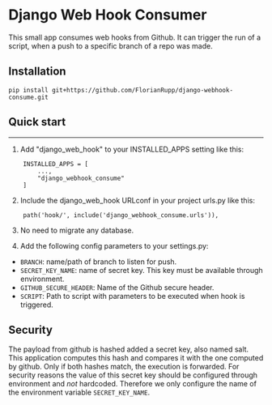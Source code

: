 # Django Web Hook Consumer

This small app consumes web hooks from Github. It can trigger the run of a script, when a push to a specific branch of a repo was made.

## Installation

```pip install git+https://github.com/FlorianRupp/django-webhook-consume.git```

## Quick start
-----------

1. Add "django_web_hook" to your INSTALLED_APPS setting like this:
```
    INSTALLED_APPS = [
        ...,
        "django_webhook_consume" 
    ]
```
2. Include the django_web_hook URLconf in your project urls.py like this:
```
    path('hook/', include('django_webhook_consume.urls')),
```
3. No need to migrate any database.

4. Add the following config parameters to your settings.py:

* ```BRANCH```: name/path of branch to listen for push.
* ```SECRET_KEY_NAME```: name of secret key. This key must be available through environment.
* ```GITHUB_SECURE_HEADER```: Name of the Github secure header.
* ```SCRIPT```: Path to script with parameters to be executed when hook is triggered.


## Security
The payload from github is hashed added a secret key, also named salt. This application
computes this hash and compares it with the one computed by github. Only if both hashes match,
the execution is forwarded. For security reasons the value of this secret key should be configured
through environment and _not_ hardcoded. Therefore we only configure the name of the environment 
variable ```SECRET_KEY_NAME```. 